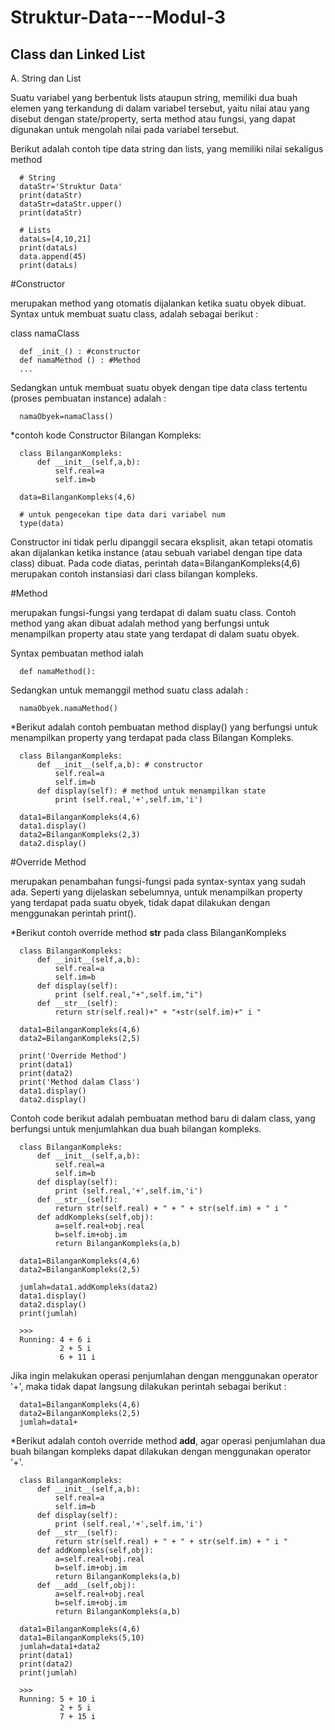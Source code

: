 # Struktur-Data---Modul-3
Class dan Linked List
-----------------------------------------------------------------------------------------------------------------------------------------
A. String dan List

Suatu variabel yang berbentuk lists ataupun string, memiliki dua buah elemen yang terkandung di dalam variabel tersebut, yaitu nilai atau yang disebut dengan state/property, serta method atau fungsi, yang dapat digunakan untuk mengolah nilai pada variabel tersebut.

Berikut adalah contoh tipe data string dan lists, yang memiliki nilai sekaligus method

      # String
      dataStr='Struktur Data' 
      print(dataStr)
      dataStr=dataStr.upper()
      print(dataStr)
      
      # Lists
      dataLs=[4,10,21]
      print(dataLs)
      data.append(45)
      print(dataLs)

#Constructor

merupakan method yang otomatis dijalankan ketika suatu obyek dibuat. Syntax untuk membuat suatu class, adalah sebagai berikut :

class namaClass

      def _init_() : #constructor
      def namaMethod () : #Method
      ...

Sedangkan untuk membuat suatu obyek dengan tipe data class tertentu (proses pembuatan instance) adalah :

      namaObyek=namaClass()

*contoh kode Constructor Bilangan Kompleks:

      class BilanganKompleks:
          def __init__(self,a,b):
              self.real=a
              self.im=b

      data=BilanganKompleks(4,6)

      # untuk pengecekan tipe data dari variabel num
      type(data)

Constructor ini tidak perlu dipanggil secara eksplisit, akan tetapi otomatis akan dijalankan ketika instance (atau sebuah variabel dengan tipe data class) dibuat. Pada code diatas, perintah data=BilanganKompleks(4,6) merupakan contoh instansiasi dari class bilangan kompleks.

#Method

merupakan fungsi-fungsi yang terdapat di dalam suatu class. Contoh method yang akan dibuat adalah method yang berfungsi untuk menampilkan property atau state yang terdapat di dalam suatu obyek. 

Syntax pembuatan method ialah

      def namaMethod():

Sedangkan untuk memanggil method suatu class adalah : 

      namaObyek.namaMethod()

*Berikut adalah contoh pembuatan method display() yang berfungsi untuk menampilkan property yang terdapat pada class Bilangan Kompleks.

      class BilanganKompleks:
          def __init__(self,a,b): # constructor
              self.real=a
              self.im=b
          def display(self): # method untuk menampilkan state
              print (self.real,'+',self.im,'i')

      data1=BilanganKompleks(4,6)
      data1.display()
      data2=BilanganKompleks(2,3)
      data2.display()
      
#Override Method

merupakan penambahan fungsi-fungsi pada syntax-syntax yang sudah ada. Seperti yang dijelaskan sebelumnya, untuk menampilkan property yang terdapat pada suatu obyek, tidak dapat dilakukan dengan menggunakan perintah print(). 

*Berikut contoh override method __str__ pada class BilanganKompleks

      class BilanganKompleks:
          def __init__(self,a,b):
              self.real=a
              self.im=b
          def display(self):
              print (self.real,"+",self.im,"i")
          def __str__(self):
              return str(self.real)+" + "+str(self.im)+" i "
        
      data1=BilanganKompleks(4,6)
      data2=BilanganKompleks(2,5)

      print('Override Method')
      print(data1)
      print(data2)
      print('Method dalam Class')
      data1.display()
      data2.display()

Contoh code berikut adalah pembuatan method baru di dalam class, yang berfungsi untuk menjumlahkan dua buah bilangan kompleks.

      class BilanganKompleks:
          def __init__(self,a,b):
              self.real=a
              self.im=b
          def display(self):
              print (self.real,'+',self.im,'i')
          def __str__(self):
              return str(self.real) + " + " + str(self.im) + " i "
          def addKompleks(self,obj):
              a=self.real+obj.real
              b=self.im+obj.im
              return BilanganKompleks(a,b)
        
      data1=BilanganKompleks(4,6)
      data2=BilanganKompleks(2,5)

      jumlah=data1.addKompleks(data2)
      data1.display()
      data2.display()
      print(jumlah)

      >>>
      Running: 4 + 6 i
               2 + 5 i
               6 + 11 i 
               
Jika ingin melakukan operasi penjumlahan dengan menggunakan operator '+', maka tidak dapat langsung dilakukan perintah sebagai berikut :

      data1=BilanganKompleks(4,6)
      data2=BilanganKompleks(2,5)
      jumlah=data1+


*Berikut adalah contoh override method __add__, agar operasi penjumlahan dua buah bilangan kompleks dapat dilakukan dengan menggunakan operator '+'.

      class BilanganKompleks:
          def __init__(self,a,b): 
              self.real=a
              self.im=b
          def display(self):
              print (self.real,'+',self.im,'i')
          def __str__(self):
              return str(self.real) + " + " + str(self.im) + " i "
          def addKompleks(self,obj):
              a=self.real+obj.real
              b=self.im+obj.im
              return BilanganKompleks(a,b)
          def __add__(self,obj):
              a=self.real+obj.real
              b=self.im+obj.im
              return BilanganKompleks(a,b)

      data1=BilanganKompleks(4,6)
      data1=BilanganKompleks(5,10)
      jumlah=data1+data2
      print(data1)
      print(data2)
      print(jumlah)

      >>>
      Running: 5 + 10 i 
               2 + 5 i 
               7 + 15 i 
